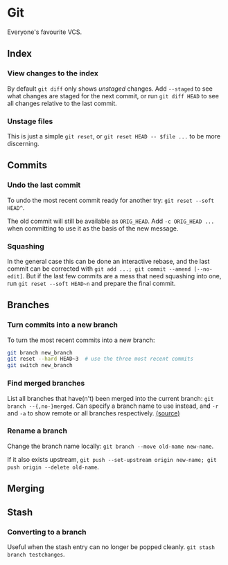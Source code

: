 # Git

Everyone's favourite VCS.

## Index

### View changes to the index

By default `git diff` only shows *unstaged* changes.
Add `--staged` to see what changes are staged for the next commit, or run `git diff HEAD` to see all changes relative to the last commit.

### Unstage files

This is just a simple `git reset`, or `git reset HEAD -- $file ...` to be more discerning.

## Commits

### Undo the last commit

To undo the most recent commit ready for another try: `git reset --soft HEAD^`.

The old commit will still be available as `ORIG_HEAD`.
Add `-c ORIG_HEAD ...` when committing to use it as the basis of the new message.

### Squashing

In the general case this can be done an interactive rebase, and the last commit can be corrected with `git add ...; git commit --amend [--no-edit]`.
But if the last few commits are a mess that need squashing into one, run `git reset --soft HEAD~n` and prepare the final commit.

## Branches

### Turn commits into a new branch

To turn the most recent commits into a new branch:

```sh
git branch new_branch
git reset --hard HEAD~3  # use the three most recent commits
git switch new_branch
```

### Find merged branches

List all branches that have(n't) been merged into the current branch: `git branch --{,no-}merged`.
Can specify a branch name to use instead, and `-r` and `-a` to show remote or all branches respectively.
[(source)](https://stackoverflow.com/questions/226976/how-can-i-know-if-a-branch-has-been-already-merged-into-master)

### Rename a branch

Change the branch name locally: `git branch --move old-name new-name`.

If it also exists upstream, `git push --set-upstream origin new-name; git push origin --delete old-name`.

## Merging

## Stash

### Converting to a branch

Useful when the stash entry can no longer be popped cleanly. `git stash branch testchanges`.
